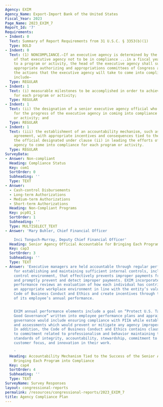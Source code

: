 ```yaml
---
Agency: EXIM
Agency_Name: Export-Import Bank of the United States
Fiscal_Year: 2023
Page_Name: 2023_EXIM_7
Report_Id: '7'
Requirements:
- Indent: 0
  Text: Summary of Report Requirements from 31 U.S.C. § 3353(b)(1)
  Type: BOLD
- Indent: 0
  Text: (1) NONCOMPLIANCE.—If an executive agency is determined by the Inspector General
    of that executive agency not to be in compliance ...in a fiscal year with respect
    to a program or activity, the head of the executive agency shall submit to the
    appropriate authorizing and appropriations committees of Congress a plan describing
    the actions that the executive agency will take to come into compliance. The plan...shall
    include—
  Type: REGULAR
- Indent: 1
  Text: (i) measurable milestones to be accomplished in order to achieve compliance
    for each program or activity;
  Type: REGULAR
- Indent: 1
  Text: (ii) the designation of a senior executive agency official who shall be accountable
    for the progress of the executive agency in coming into compliance for each program
    or activity; and
  Type: REGULAR
- Indent: 1
  Text: (iii) the establishment of an accountability mechanism, such as a performance
    agreement, with appropriate incentives and consequences tied to the success of
    the official designated under clause (ii) in leading the efforts of the executive
    agency to come into compliance for each program or activity.
  Type: REGULAR
SurveyData:
- Answer: Non-compliant
  Heading: Compliance Status
  Key: com1
  SortOrder: 0
  Subheading: ''
  Type: TEXT
- Answer:
  - Cash-control Disbursements
  - Long-term Authorizations
  - Medium-term Authorizations
  - Short-term Authorizations
  Heading: Non-Compliant Programs
  Key: pcp01_1
  SortOrder: 1
  Subheading: ''
  Type: MULTISELECT_TEXT
- Answer: 'Mary Buhler, Chief Financial Officer

    Inci Tonguch-Murray, Deputy Chief Financial Officer'
  Heading: Senior Agency Official Accountable for Bringing Each Program into Compliance
  Key: cap3
  SortOrder: 3
  Subheading: ''
  Type: TEXT
- Answer: 'Executive managers are held accountable through regular performance appraisal
    for establishing and maintaining sufficient internal controls, including an appropriate
    control environment, that effectively prevents improper payments from being made
    and promptly prevent and detect improper payments. EXIM incorporates into regular
    performance reviews an evaluation of how each individual has contributed to creating
    an appropriate workplace environment in line with the entity’s values and its
    Code of Business Conduct and Ethics and create incentives through the evaluation
    of its employee’s annual performance.


    EXIM annual performance elements include a goal on “Protect U.S. Taxpayers Through
    Good Governance” written into employee performance plans and appraisals. Good
    governance would include ensuring compliance with PIIA while establishing procedures
    and assessments which would prevent or mitigate any agency improper payments.
    In addition, the Code of Business Conduct and Ethics contains clauses related
    to commitment related to professionalism and behavior maintaining the highest
    standards of integrity, accountability, stewardship, commitment to excellence,
    customer focus, and innovation in their work.

    '
  Heading: Accountability Mechanism Tied to the Success of the Senior Agency Official
    Bringing Each Program into Compliance
  Key: cap4
  SortOrder: 4
  Subheading: ''
  Type: TEXT
SurveyName: Survey Responses
layout: congressional-reports
permalink: /resources/congressional-reports/2023_EXIM_7
title: Agency Compliance Plan
---
```

